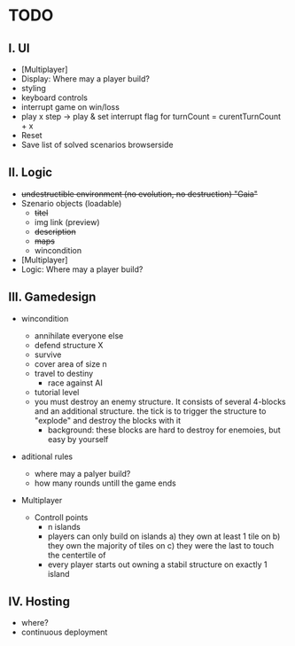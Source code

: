 # TODO
## I. UI
+  [Multiplayer]
+  Display: Where may a player build?
+  styling
+  keyboard controls
+  interrupt game on win/loss
+  play x step -> play & set interrupt flag for turnCount = curentTurnCount + x
+  Reset
+  Save list of solved scenarios browserside

## II. Logic
+ ~~undestructible environment (no evolution, no destruction) "Gaia"~~
+ Szenario objects (loadable)
    + ~~titel~~
    + img link (preview)
    + ~~description~~
    + ~~maps~~
    + wincondition
+ [Multiplayer]
+  Logic: Where may a player build?


## III. Gamedesign
+ wincondition
    + annihilate everyone else
    + defend structure X
    + survive 
    + cover area of size n
    + travel to destiny
        + race against AI
    + tutorial level 
    + you must destroy an enemy structure. It consists of several 4-blocks and an additional structure. the tick is to trigger the structure to "explode" and destroy the blocks with it
        + background: these blocks are hard to destroy for enemoies, but easy by yourself

+ aditional rules
    + where may a palyer build?
    + how many rounds untill the game ends

+ Multiplayer
    + Controll points
        + n islands
        + players can only build on islands a) they own at least 1 tile on b) they own the majority of tiles on c) they were the last to touch the centertile of
        + every player starts out owning a stabil structure on exactly 1 island

## IV. Hosting
+ where?
+ continuous deployment